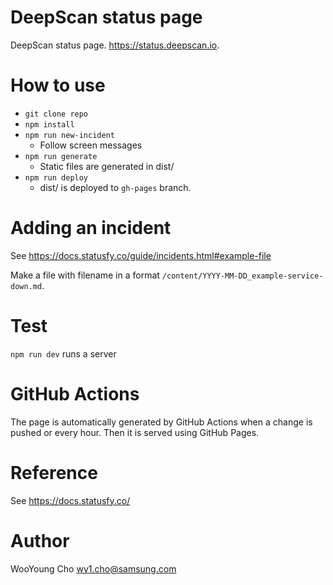 # DeepScan status page
DeepScan status page. https://status.deepscan.io.

# How to use
- `git clone repo`
- `npm install`
- `npm run new-incident`
  - Follow screen messages
- `npm run generate`
  - Static files are generated in dist/
- `npm run deploy`
  - dist/ is deployed to `gh-pages` branch.
  
# Adding an incident
See https://docs.statusfy.co/guide/incidents.html#example-file

Make a file with filename in a format `/content/YYYY-MM-DD_example-service-down.md`.

# Test
`npm run dev` runs a server

# GitHub Actions
The page is automatically generated by GitHub Actions when a change is pushed or every hour. Then it is served using GitHub Pages.

# Reference
See https://docs.statusfy.co/

# Author
WooYoung Cho <wy1.cho@samsung.com>
